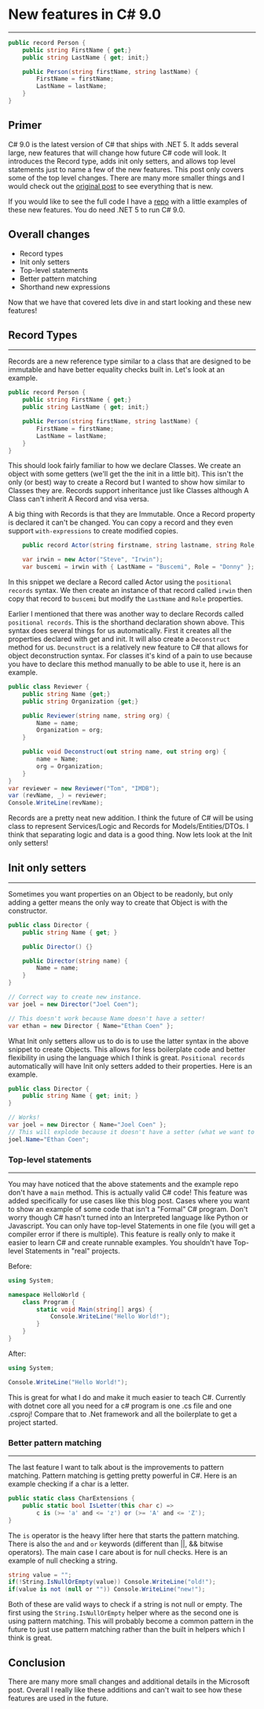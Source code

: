 # New features in C# 9.0
---
``` csharp
public record Person {
    public string FirstName { get;}
    public string LastName { get; init;}

    public Person(string firstName, string lastName) {
        FirstName = firstName;
        LastName = lastName;
    }
}
```
## Primer
C# 9.0 is the latest version of C# that ships with .NET 5. It adds several large, new features that will change how future C# code will look. It introduces the Record type, adds init only setters, and allows top level statements just to name a few of the new features. This post only covers some of the top level changes. There are many more smaller things and I would check out the [original post](https://docs.microsoft.com/en-us/dotnet/csharp/whats-new/csharp-9) to see everything that is new.

If you would like to see the full code I have a [repo](https://github.com/Devcon4/goshawk/blob/master/Program.cs) with a little examples of these new features. You do need .NET 5 to run C# 9.0.

## Overall changes

- Record types
- Init only setters
- Top-level statements
- Better pattern matching
- Shorthand new expressions

Now that we have that covered lets dive in and start looking and these new features!
## Record Types
---

Records are a new reference type similar to a class that are designed to be immutable and have better equality checks built in. Let's look at an example.

``` csharp
public record Person {
    public string FirstName { get;}
    public string LastName { get; init;}

    public Person(string firstName, string lastName) {
        FirstName = firstName;
        LastName = lastName;
    }
}
```

This should look fairly familiar to how we declare Classes. We create an object with some getters (we'll get the the init in a little bit). This isn't the only (or best) way to create a Record but I wanted to show how similar to Classes they are. Records support inheritance just like Classes although A Class can't inherit A Record and visa versa.

A big thing with Records is that they are Immutable. Once a Record property is declared it can't be changed. You can copy a record and they even support `with-expressions` to create modified copies.

``` csharp
    public record Actor(string firstname, string lastname, string Role, double? Pay): Person(firstname, lastname);

    var irwin = new Actor("Steve", "Irwin");
    var buscemi = irwin with { LastName = "Buscemi", Role = "Donny" };
```

In this snippet we declare a Record called Actor using the `positional records` syntax. We then create an instance of that record called `irwin` then copy that record to `buscemi` but modify the `LastName` and `Role` properties.

Earlier I mentioned that there was another way to declare Records called `positional records`. This is the shorthand declaration shown above. This syntax does several things for us automatically. First it creates all the properties declared with get and init. It will also create a `Deconstruct` method for us. `Decunstruct` is a relatively new feature to C# that allows for object deconstruction syntax. For classes it's kind of a pain to use because you have to declare this method manually to be able to use it, here is an example.

``` csharp
public class Reviewer {
    public string Name {get;}
    public string Organization {get;}

    public Reviewer(string name, string org) {
        Name = name;
        Organization = org;
    }

    public void Deconstruct(out string name, out string org) {
        name = Name;
        org = Organization;
    }
}
var reviewer = new Reviewer("Tom", "IMDB");
var (revName, _) = reviewer;
Console.WriteLine(revName);
```

Records are a pretty neat new addition. I think the future of C# will be using class to represent Services/Logic and Records for Models/Entities/DTOs. I think that separating logic and data is a good thing. Now lets look at the Init only setters!

## Init only setters
---

Sometimes you want properties on an Object to be readonly, but only adding a getter means the only way to create that Object is with the constructor.

``` csharp
public class Director {
    public string Name { get; }

    public Director() {}

    public Director(string name) {
        Name = name;
    }
}

// Correct way to create new instance.
var joel = new Director("Joel Coen");

// This doesn't work because Name doesn't have a setter!
var ethan = new Director { Name="Ethan Coen" };
```

What Init only setters allow us to do is to use the latter syntax in the above snippet to create Objects. This allows for less boilerplate code and better flexibility in using the language which I think is great. `Positional records` automatically will have Init only setters added to their properties. Here is an example.

``` csharp
public class Director {
    public string Name { get; init; }
}

// Works!
var joel = new Director { Name="Joel Coen" };
// This will explode because it doesn't have a setter (what we want to happen!).
joel.Name="Ethan Coen";
```

### Top-level statements
---

You may have noticed that the above statements and the example repo don't have a `main` method. This is actually valid C# code! This feature was added specifically for use cases like this blog post. Cases where you want to show an example of some code that isn't a "Formal" C# program. Don't worry though C# hasn't turned into an Interpreted language like Python or Javascript. You can only have top-level Statements in one file (you will get a compiler error if there is multiple). This feature is really only to make it easier to learn C# and create runnable examples. You shouldn't have Top-level Statements in "real" projects.

Before:
``` csharp
using System;

namespace HelloWorld {
    class Program {
        static void Main(string[] args) {
            Console.WriteLine("Hello World!");
        }
    }
}
```

After:
``` csharp
using System;

Console.WriteLine("Hello World!");
```

This is great for what I do and make it much easier to teach C#. Currently with dotnet core all you need for a c# program is one .cs file and one .csproj! Compare that to .Net framework and all the boilerplate to get a project started.

### Better pattern matching
---

The last feature I want to talk about is the improvements to pattern matching. Pattern matching is getting pretty powerful in C#. Here is an example checking if a char is a letter.

``` csharp
public static class CharExtensions {
    public static bool IsLetter(this char c) =>
        c is (>= 'a' and <= 'z') or (>= 'A' and <= 'Z');
}
```

The `is` operator is the heavy lifter here that starts the pattern matching. There is also the `and` and `or` keywords (different than ||, && bitwise operators). The main case I care about is for null checks. Here is an example of null checking a string.

``` csharp
string value = "";
if(!String.IsNullOrEmpty(value)) Console.WriteLine("old!");
if(value is not (null or "")) Console.WriteLine("new!");
```

Both of these are valid ways to check if a string is not null or empty. The first using the `String.IsNullOrEmpty` helper where as the second one is using pattern matching. This will probably become a common pattern in the future to just use pattern matching rather than the built in helpers which I think is great.

## Conclusion

There are many more small changes and additional details in the Microsoft post. Overall I really like these additions and can't wait to see how these features are used in the future.
